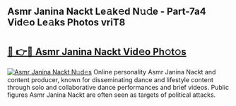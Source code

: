 ## Asmr Janina Nackt Le𝚊k𝚎d N𝚞𝚍e - Part-7a4 Vid𝚎o Le𝚊ks Photos vriT8

# <h2><a href="http://fbaxs2u.evod.top/?m=Asmr+Janina+Nackt">🔗 👉🔴 Asmr Janina Nackt Vid𝚎o Ph𝚘t𝚘s</a></h2>

[![Asmr Janina Nackt N𝚞d𝚎s](https://i.imgur.com/8V9OHl7.gif)](http://fbaxs2u.evod.top/?m=Asmr+Janina+Nackt)
Online personality Asmr Janina Nackt and content producer, known for disseminating dance and lifestyle content through solo and collaborative dance performances and brief videos. Public figures Asmr Janina Nackt are often seen as targets of political attacks. 
